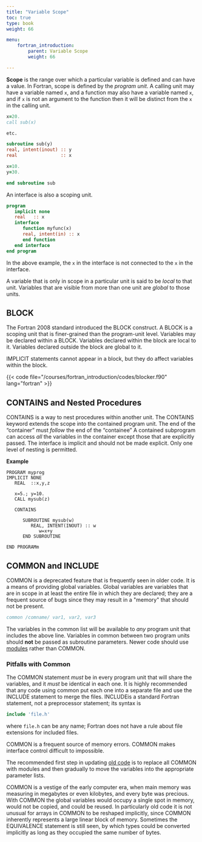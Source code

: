 ```yaml
---
title: "Variable Scope"
toc: true
type: book
weight: 66

menu:
    fortran_introduction:
        parent: Variable Scope
        weight: 66

---
```


**Scope** is the range over which a particular variable is defined and can have a value.  In Fortran, scope is defined by the _program unit_.
A calling unit may have a variable named `x`, and a function may also have a variable named `x`, and if `x` is not an argument to the function then it will be distinct from the `x` in the calling unit.
```fortran
x=20.
call sub(x)

etc.

subroutine sub(y)
real, intent(inout) :: y
real                :: x

x=10.
y=30.

end subroutine sub
```

An interface is also a scoping unit.
```fortran
program 
   implicit none
   real   :: x
   interface
      function myfunc(x)
      real, intent(in) :: x
      end function
   end interface
end program
```
In the above example, the `x` in the interface is not connected to the `x` in the interface.

A variable that is only in scope in a particular unit is said to be _local_ to that unit.  Variables that are visible from more than one unit are _global_ to those units.

## BLOCK 

The Fortran 2008 standard introduced the BLOCK construct.  A BLOCK is a scoping unit that is finer-grained than the program-unit level.  Variables may be declared within a BLOCK. Variables declared within the block are local to it.  Variables declared outside the block are global to it.  

IMPLICIT statements cannot appear in a block, but they do affect variables within the block.

{{< code file="/courses/fortran_introduction/codes/blocker.f90" lang="fortran" >}}

## CONTAINS and Nested Procedures

CONTAINS is a way to nest procedures within another unit.
The CONTAINS keyword extends the scope into the contained program unit.
The end of the “container” must _follow_ the end of the “containee”
A contained subprogram can access _all_ the variables in the container except those that are explicitly passed.
The interface is implicit and should not be made explicit.
Only one level of nesting is permitted.

**Example**
```
PROGRAM myprog
IMPLICIT NONE
   REAL  ::x,y,z

   x=5.; y=10.
   CALL mysub(z)

   CONTAINS

      SUBROUTINE mysub(w)
         REAL, INTENT(INOUT) :: w
            w=x+y
      END SUBROUTINE

END PROGRAMm
```

## COMMON and INCLUDE

COMMON is a deprecated feature that is frequently seen in older code.  It is a means of providing global variables.  Global variables are variables that are in scope in at least the entire file in which they are declared; they are a frequent source of bugs since they may result in a "memory" that should not be present. 
```fortran
common /comname/ var1, var2, var3
```
The variables in the common list will be available to _any_ program unit that includes the above line.  Variables in common between two program units should **not** be passed as subroutine parameters.
Newer code should use [modules](/courses/fortran_introduction/modules) rather than COMMON.

### Pitfalls with Common

The COMMON statement _must_ be in every program unit that will share the variables, and it _must_ be identical in each one.  It is highly recommended that any code using common put each one into a separate file and use the INCLUDE statement to merge the files. INCLUDEis a standard Fortran statement, not a preprocessor statement; its syntax is
```fortran
include 'file.h'
```
where `file.h` can be any name; Fortran does not have a rule about file extensions for included files.

COMMON is a frequent source of memory errors.
COMMON makes interface control difficult to impossible.

The recommended first step in updating [old code](/courses/fortran_introduction/updating_old_code) is to replace all COMMON with modules and then gradually to move the variables into the appropriate parameter lists. 

COMMON is a vestige of the early computer era, when main memory was measuring in megabytes or even kilobytes, and every byte was precious.  With COMMON the global variables would occupy a single spot in memory, would not be copied, and could be reused.  In particularly old code it is not unusual for arrays in COMMON to be reshaped implicitly, since COMMON inherently represents a large linear block of memory.  Sometimes the EQUIVALENCE statement is still seen, by which types could be converted implicitly as long as they occupied the same number of bytes.
